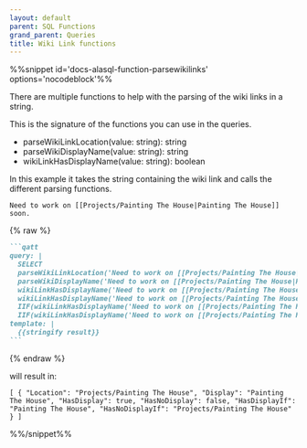 ```yaml
---
layout: default
parent: SQL Functions
grand_parent: Queries
title: Wiki Link functions
---
```


%%snippet id='docs-alasql-function-parsewikilinks' options='nocodeblock'%%

There are multiple functions to help with the parsing of the wiki links in a string.

This is the signature of the functions you can use in the queries.

- parseWikiLinkLocation(value: string): string
- parseWikiDisplayName(value: string): string
- wikiLinkHasDisplayName(value: string): boolean

In this example it takes the string containing the wiki link and calls the different parsing functions.

```text
Need to work on [[Projects/Painting The House|Painting The House]] soon.
```

{% raw %}

````markdown
```qatt
query: |
  SELECT
  parseWikiLinkLocation('Need to work on [[Projects/Painting The House|Painting The House]] soon.') AS Location,
  parseWikiDisplayName('Need to work on [[Projects/Painting The House|Painting The House]] soon.') AS Display,
  wikiLinkHasDisplayName('Need to work on [[Projects/Painting The House|Painting The House]] soon.') AS HasDisplay,
  wikiLinkHasDisplayName('Need to work on [[Projects/Painting The House]] soon.') AS HasNoDisplay,
  IIF(wikiLinkHasDisplayName('Need to work on [[Projects/Painting The House|Painting The House]] soon.'), parseWikiDisplayName('Need to work on [[Projects/Painting The House|Painting The House]] soon.'), parseWikiLinkLocation('Need to work on [[Projects/Painting The House|Painting The House]] soon.')) AS HasDisplayIf,
  IIF(wikiLinkHasDisplayName('Need to work on [[Projects/Painting The House]] soon.'), parseWikiDisplayName('Need to work on [[Projects/Painting The House|Will Not show]] soon.'), parseWikiLinkLocation('Need to work on [[Projects/Painting The House]] soon.')) AS HasNoDisplayIf
template: |
  {{stringify result}}
```
````

{% endraw %}

will result in:

```text
[ { "Location": "Projects/Painting The House", "Display": "Painting The House", "HasDisplay": true, "HasNoDisplay": false, "HasDisplayIf": "Painting The House", "HasNoDisplayIf": "Projects/Painting The House" } ]
```

%%/snippet%%
